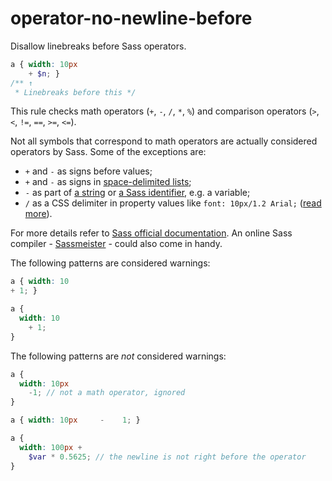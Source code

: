 # operator-no-newline-before

Disallow linebreaks before Sass operators.

```scss
a { width: 10px
    + $n; }
/** ↑
 * Linebreaks before this */
```

This rule checks math operators (`+`, `-`, `/`, `*`, `%`) and comparison operators (`>`, `<`, `!=`, `==`, `>=`, `<=`).

Not all symbols that correspond to math operators are actually considered operators by Sass. Some of the exceptions are:

* `+` and `-` as signs before values;
* `+` and `-` as signs in [space-delimited lists](https://sass-lang.com/documentation/operators/string);
* `-` as part of [a string](https://sass-lang.com/documentation/operators/string) or [a Sass identifier](https://sass-lang.com/documentation/operators/numeric#unary-operators), e.g. a variable;
* `/` as a CSS delimiter in property values like `font: 10px/1.2 Arial;` ([read more](https://sass-lang.com/documentation/operators/numeric#slash-separated-values)).

For more details refer to [Sass official documentation](https://sass-lang.com/documentation). An online Sass compiler - [Sassmeister](https://www.sassmeister.com/) - could also come in handy.

The following patterns are considered warnings:

```scss
a { width: 10
+ 1; }
```

```scss
a {
  width: 10
    + 1;
}
```

The following patterns are *not* considered warnings:

```scss
a {
  width: 10px
    -1; // not a math operator, ignored
}
```

```scss
a { width: 10px     -    1; }
```

```scss
a {
  width: 100px +
    $var * 0.5625; // the newline is not right before the operator
}
```
